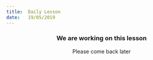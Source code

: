 ```yaml
---
title:  Daily Lesson
date:   19/05/2019
---
```


### <center>We are working on this lesson</center>
<center>Please come back later</center>